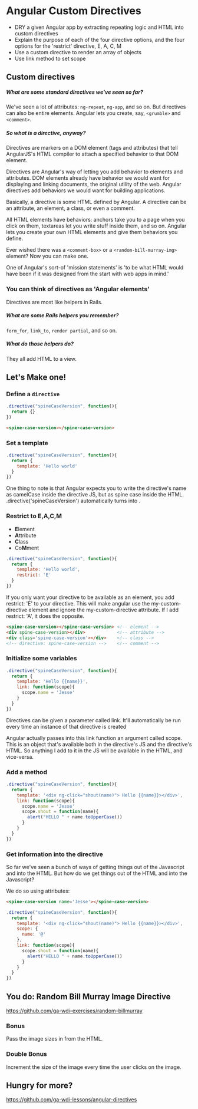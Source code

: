 # Angular Custom Directives

- DRY a given Angular app by extracting repeating logic and HTML into custom directives
- Explain the purpose of each of the four directive options, and the four options for the 'restrict' directive, E, A, C, M
- Use a custom directive to render an array of objects
- Use link method to set scope

## Custom directives

##### What are some *standard* directives we've seen so far?

We've seen a lot of attributes: `ng-repeat`, `ng-app`, and so on. But directives
can also be entire elements. Angular lets you create, say, `<grumble>` and
`<comment>`.

##### So what *is* a directive, anyway?

Directives are markers on a DOM element (tags and attributes) that tell AngularJS's HTML compiler to attach a specified behavior to that DOM element.

Directives are Angular's way of letting you add behavior to elements and attributes. DOM elements already have behavior we would want for displaying and linking documents, the original utility of the web. Angular directives add behaviors we would want for building applications.

Basically, a directive is some HTML defined by Angular. A directive can be an
attribute, an element, a class, or even a comment.

All HTML elements have behaviors: anchors take you to a page when you click on
them, textareas let you write stuff inside them, and so on. Angular lets you
create your own HTML elements and give them behaviors you define.

Ever wished there was a `<comment-box>` or a `<random-bill-murray-img>` element?
Now you can make one.

One of Angular's sort-of 'mission statements' is 'to be what HTML would have
been if it was designed from the start with web apps in mind.'

### You can think of directives as 'Angular elements'

Directives are most like helpers in Rails.

##### What are some Rails helpers you remember?

`form_for`, `link_to`, `render partial`, and so on.

##### What do those helpers do?

They all add HTML to a view.

## Let's Make one!

### Define a `directive`

```js
.directive("spineCaseVersion", function(){
  return {}
})
```

```html
<spine-case-version></spine-case-version>
```


### Set a template

```js
.directive("spineCaseVersion", function(){
  return {
    template: 'Hello world'
  }
})
```
One thing to note is that Angular expects you to write the directive's name as camelCase inside the directive JS, but as spine case inside the HTML. .directive('spineCaseVersion') automatically turns into <spine-case-version>.



### Restrict to E,A,C,M

- **E**lement
- **A**ttribute
- **C**lass
- Co**M**ment

```js
.directive("spineCaseVersion", function(){
  return {
    template: 'Hello world',
    restrict: 'E'
  }
})
```
If you only want your directive to be available as an element, you add restrict: 'E' to your directive. This will make angular use the my-custom-directive element and ignore the my-custom-directive attribute. If I add restrict: 'A', it does the opposite.

```html
<spine-case-version></spine-case-version> <!-- element -->
<div spine-case-version></div>            <!-- attribute -->
<div class='spine-case-version'></div>    <!-- class -->
<!-- directive: spine-case-version -->    <!-- comment -->
```

### Initialize some variables
```js
.directive("spineCaseVersion", function(){
  return {
    template: 'Hello {{name}}',
    link: function(scope){
      scope.name = 'Jesse'
    }
  }
})
```

Directives can be given a parameter called link. It'll automatically be run every time an instance of that directive is created

Angular actually passes into this link function an argument called scope. This is an object that's available both in the directive's JS and the directive's HTML. So anything I add to it in the JS will be available in the HTML, and vice-versa.

### Add a method

```js
.directive("spineCaseVersion", function(){
  return {
    template: '<div ng-click="shout(name)"> Hello {{name}}></div>',
    link: function(scope){
      scope.name = 'Jesse'
      scope.shout = function(name){
        alert("HELLO " + name.toUpperCase())
      }
    }
  }
})
```

### Get information into the directive

So far we've seen a bunch of ways of getting things out of the Javascript and into the HTML. But how do we get things out of the HTML and into the Javascript?

We do so using attributes:

```html
<spine-case-version name='Jesse'></spine-case-version>
```

```js
.directive("spineCaseVersion", function(){
  return {
    template: '<div ng-click="shout(name)"> Hello {{name}}></div>',
    scope: {
      name: '@'
    },
    link: function(scope){
      scope.shout = function(name){
        alert("HELLO " + name.toUpperCase())
      }
    }
  }
})
```

## You do: Random Bill Murray Image Directive

https://github.com/ga-wdi-exercises/random-billmurray

### Bonus

Pass the image sizes in from the HTML.

### Double Bonus

Increment the size of the image every time the user clicks on the image.

## Hungry for more?

https://github.com/ga-wdi-lessons/angular-directives
